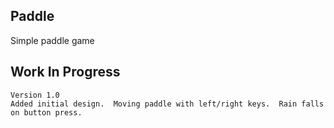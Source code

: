## Paddle
Simple paddle game

## Work In Progress

```
Version 1.0
Added initial design.  Moving paddle with left/right keys.  Rain falls on button press.

